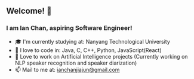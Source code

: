 ## Welcome! 👋
### I am Ian Chan, aspiring Software Engineer! 


- :mortar_board: I'm currently studying at: Nanyang Technological University
- :sparkling_heart: I love to code in: Java, C, C++, Python, JavaScript(React) 
- :thought_balloon: Love to work on Artificial Intelligence projects (Currently working on NLP speaker recognition and speaker diarization)
- 📫 Mail to me at: ianchanjiajun@gmail.com


